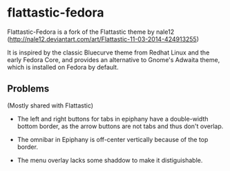 flattastic-fedora
=================

Flattastic-Fedora is a fork of the Flattastic theme by nale12 (http://nale12.deviantart.com/art/Flattastic-11-03-2014-424913255)

It is inspired by the classic Bluecurve theme from Redhat Linux and the early Fedora Core,
and provides an alternative to Gnome's Adwaita theme, which is installed on Fedora by default.


Problems
--------
(Mostly shared with Flattastic)

- The left and right buttons for tabs in epiphany have a double-width 
bottom border, as the arrow buttons are not tabs and thus don't overlap.

- The omnibar in Epiphany is off-center vertically because of the top border.

- The menu overlay lacks some shaddow to make it distiguishable.
